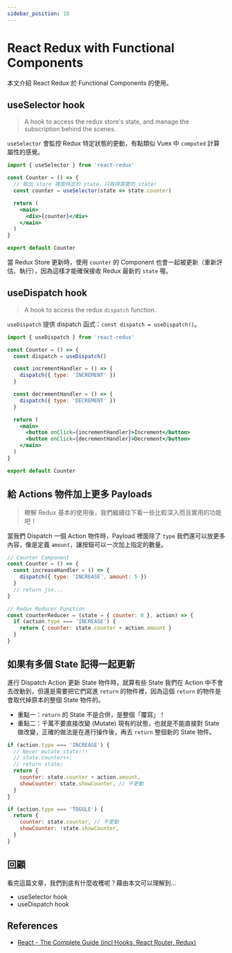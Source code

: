 ```yaml
---
sidebar_position: 18
---
```


# React Redux with Functional Components

本文介紹 React Redux 於 Functional Components 的使用。

## useSelector hook

> A hook to access the redux store's state, and manage the subscription behind the scenes.

`useSelector` 會監控 Redux 特定狀態的更動，有點類似 Vuex 中 `computed` 計算屬性的感覺。

```jsx
import { useSelector } from 'react-redux'

const Counter = () => {
  // 取出 store 裡面特定的 state，只取得需要的 state!
  const counter = useSelector(state => state.counter)

  return (
    <main>
      <div>{counter}</div>
    </main>
  )
}

export default Counter
```

當 Redux Store 更新時，使用 `counter` 的 Component 也會一起被更新（重新評估、執行），因為這樣才能確保接收 Redux 最新的 `state` 喔。

## useDispatch hook

> A hook to access the redux `dispatch` function.

`useDispatch` 提供 dispatch 函式：`const dispatch = useDispatch()`。

```jsx
import { useDispatch } from 'react-redux'

const Counter = () => {
  const dispatch = useDispatch()

  const incrementHandler = () => {
    dispatch({ type: 'INCREMENT' })
  }

  const decrementHandler = () => {
    dispatch({ type: 'DECREMENT' })
  }

  return (
    <main>
      <button onClick={incrementHandler}>Increment</button>
      <button onClick={decrementHandler}>Decrement</button>
    </main>
  )
}

export default Counter
```

## 給 Actions 物件加上更多 Payloads

> 瞭解 Redux 基本的使用後，我們繼續往下看一些比較深入而且實用的功能吧！

當我們 Dispatch 一個 Action 物件時，Payload 裡面除了 `type` 我們還可以放更多內容，像是定義 `amount`，讓按鈕可以一次加上指定的數量。

```jsx
// Counter Component
const Counter = () => {
  const increaseHandler = () => {
    dispatch({ type: 'INCREASE', amount: 5 })
  }
  // return jsx...
}

// Redux Reducer Function
const counterReducer = (state = { counter: 0 }, action) => {
  if (action.type === 'INCREASE') {
    return { counter: state.counter + action.amount }
  }
}
```

## 如果有多個 State 記得一起更新

進行 Dispatch Action 更新 State 物件時，就算有些 State 我們在 Action 中不會去改動到，但還是需要把它們寫進 `return` 的物件裡，因為這個 `return` 的物件是會取代掉原本的整個 State 物件的。

- 重點一：`return` 的 State 不是合併，是整個「覆寫」！
- 重點二：千萬不要直接改變 (Mutate) 現有的狀態，也就是不能直接對 State 做改變，正確的做法是在進行操作後，再去 `return` 整個新的 State 物件。

```jsx
if (action.type === 'INCREASE') {
  // Never mutate state!!!
  // state.counter++;
  // return state;
  return {
    counter: state.counter + action.amount,
    showCounter: state.showCounter, // 不更動
  }
}

if (action.type === 'TOGGLE') {
  return {
    counter: state.counter, // 不更動
    showCounter: !state.showCounter,
  }
}
```

## 回顧

看完這篇文章，我們到底有什麼收穫呢？藉由本文可以理解到…

- useSelector hook
- useDispatch hook

## References

- [React - The Complete Guide (incl Hooks, React Router, Redux)](https://www.udemy.com/course/react-the-complete-guide-incl-redux/)
